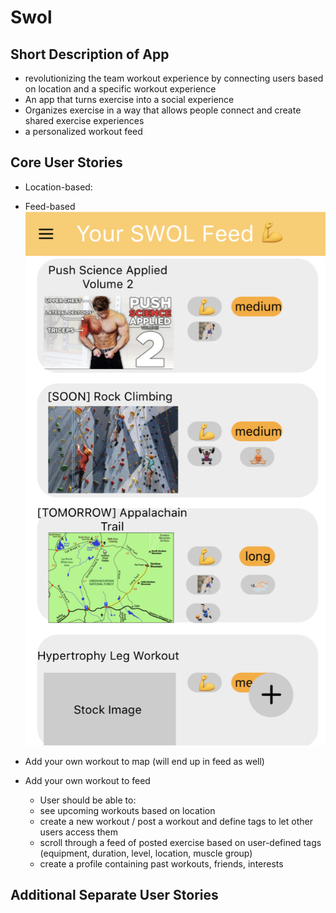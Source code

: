 # Swol

## Short Description of App

* revolutionizing the team workout experience by connecting users based on location and a specific workout experience
* An app that turns exercise into a social experience
* Organizes exercise in a way that allows people connect and create shared exercise experiences
* a personalized workout feed

## Core User Stories

* Location-based: 
* Feed-based
![feed_preview](feed_1.png)
* Add your own workout to map (will end up in feed as well)
* Add your own workout to feed

  * User should be able to:
  * see upcoming workouts based on location
  * create a new workout / post a workout and define tags to let other users access them
  * scroll through a feed of posted exercise based on user-defined tags (equipment, duration, level, location, muscle group)
  * create a profile containing past workouts, friends, interests

## Additional Separate User Stories
